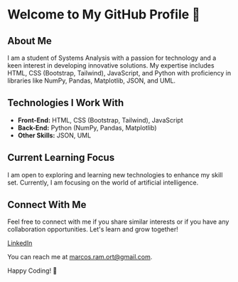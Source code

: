 # Welcome to My GitHub Profile 👋

## About Me
I am a student of Systems Analysis with a passion for technology and a keen interest in developing innovative solutions.
My expertise includes HTML, CSS (Bootstrap, Tailwind), JavaScript, and Python with proficiency in libraries like NumPy, Pandas, Matplotlib, JSON, and UML.

## Technologies I Work With
- **Front-End:** HTML, CSS (Bootstrap, Tailwind), JavaScript
- **Back-End:** Python (NumPy, Pandas, Matplotlib)
- **Other Skills:** JSON, UML

## Current Learning Focus
I am open to exploring and learning new technologies to enhance my skill set. Currently, I am focusing on the world of artificial intelligence.

## Connect With Me
Feel free to connect with me if you share similar interests or if you have any collaboration opportunities. Let's learn and grow together!

[LinkedIn](https://www.linkedin.com/public-profile/settings?lipi=urn%3Ali%3Apage%3Ad_flagship3_profile_self_edit_contact-info%3B%2FMCgf%2FcMTr%2BuFv6rQ12ZGw%3D%3D)

You can reach me at marcos.ram.ort@gmail.com.

Happy Coding! 🚀
